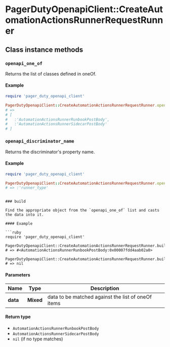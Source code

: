 # PagerDutyOpenapiClient::CreateAutomationActionsRunnerRequestRunner

## Class instance methods

### `openapi_one_of`

Returns the list of classes defined in oneOf.

#### Example

```ruby
require 'pager_duty_openapi_client'

PagerDutyOpenapiClient::CreateAutomationActionsRunnerRequestRunner.openapi_one_of
# =>
# [
#   :'AutomationActionsRunnerRunbookPostBody',
#   :'AutomationActionsRunnerSidecarPostBody'
# ]
```

### `openapi_discriminator_name`

Returns the discriminator's property name.

#### Example

```ruby
require 'pager_duty_openapi_client'

PagerDutyOpenapiClient::CreateAutomationActionsRunnerRequestRunner.openapi_discriminator_name
# => :'runner_type'
```
```

### build

Find the appropriate object from the `openapi_one_of` list and casts the data into it.

#### Example

```ruby
require 'pager_duty_openapi_client'

PagerDutyOpenapiClient::CreateAutomationActionsRunnerRequestRunner.build(data)
# => #<AutomationActionsRunnerRunbookPostBody:0x00007fdd4aab02a0>

PagerDutyOpenapiClient::CreateAutomationActionsRunnerRequestRunner.build(data_that_doesnt_match)
# => nil
```

#### Parameters

| Name | Type | Description |
| ---- | ---- | ----------- |
| **data** | **Mixed** | data to be matched against the list of oneOf items |

#### Return type

- `AutomationActionsRunnerRunbookPostBody`
- `AutomationActionsRunnerSidecarPostBody`
- `nil` (if no type matches)

